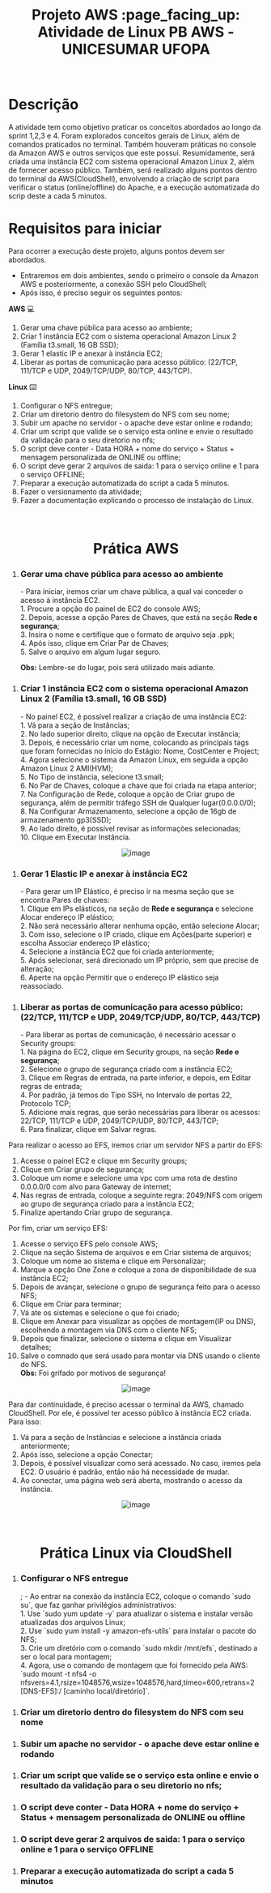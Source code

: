 <h1 align="center"> Projeto AWS :page_facing_up: <br>
Atividade de Linux PB AWS - UNICESUMAR UFOPA <br> </h1>
<br>

# Descrição
A atividade tem como objetivo praticar os conceitos abordados ao longo da sprint 1,2,3 e 4. Foram explorados conceitos gerais de Linux, além de comandos praticados no terminal. Também houveram práticas no console da Amazon AWS e outros serviços que este possui. Resumidamente, será criada uma instância EC2 com sistema operacional Amazon Linux 2, além de fornecer acesso público. Também, será realizado alguns pontos dentro do terminal da AWS(CloudShell), envolvendo a criação de script para verificar o status (online/offline) do Apache, e a execução automatizada do scrip deste a cada 5 minutos.

# Requisitos para iniciar
Para ocorrer a execução deste projeto, alguns pontos devem ser abordados.
- Entraremos em dois ambientes, sendo o primeiro o console da Amazon AWS e posteriormente, a conexão SSH pelo CloudShell;
- Após isso, é preciso seguir os seguintes pontos:

**AWS** :computer:
1. Gerar uma chave pública para acesso ao ambiente;
2. Criar 1 instância EC2 com o sistema operacional Amazon Linux 2 (Família t3.small, 16 GB SSD);
3. Gerar 1 elastic IP e anexar à instância EC2;
4. Liberar as portas de comunicação para acesso público: (22/TCP, 111/TCP e UDP, 2049/TCP/UDP, 80/TCP, 443/TCP).

**Linux** :keyboard:
1. Configurar o NFS entregue;
2. Criar um diretorio dentro do filesystem do NFS com seu nome;
3. Subir um apache no servidor - o apache deve estar online e rodando;
4. Criar um script que valide se o serviço esta online e envie o resultado da validação para o seu diretorio no nfs;
5. O script deve conter - Data HORA + nome do serviço + Status + mensagem personalizada de ONLINE ou offline;
6. O script deve gerar 2 arquivos de saida: 1 para o serviço online e 1 para o serviço OFFLINE;
7. Preparar a execução automatizada do script a cada 5 minutos.
8. Fazer o versionamento da atividade;
9. Fazer a documentação explicando o processo de instalação do Linux.
<br>

<h1 align="center"> Prática AWS <br> </h1>

<ul>
<li style="list-style-type: 🔔" ><h3>Gerar uma chave pública para acesso ao ambiente </h3>   </li>
- Para iniciar, iremos criar um chave pública, a qual vai conceder o acesso à instância EC2. <br>
1. Procure a opção do painel de EC2 do console AWS; <br>
2. Depois, acesse a opção Pares de Chaves, que está na seção <b>Rede e segurança</b>; <br>
3. Insira o nome e certifique que o formato de arquivo seja .ppk; <br>
4. Após isso, clique em Criar Par de Chaves; <br>
5. Salve o arquivo em algum lugar seguro. <br>

**Obs:** Lembre-se do lugar, pois será utilizado mais adiante.
</ul>


<ul>
<li style="list-style-type: 🔔" ><h3> Criar 1 instância EC2 com o sistema operacional Amazon Linux 2 (Família t3.small, 16 GB SSD)</h3>   </li>
- No painel EC2, é possível realizar a criação de uma instância EC2:<br>
1. Vá para a seção de Instâncias;<br>
2. No lado superior direito, clique na opção de Executar instância;<br>
3. Depois, é necessário criar um nome, colocando as principais tags que foram fornecidas no ínicio do Estágio: Nome, CostCenter e Project;<br>
4. Agora selecione o sistema da Amazon Linux, em seguida a opção Amazon Linux 2 AMI(HVM);<br>
5. No Tipo de instância, selecione t3.small;<br>
6. No Par de Chaves, coloque a chave que foi criada na etapa anterior;<br>
7. Na Configuração de Rede, coloque a opção de Criar grupo de segurança, além de permitir tráfego SSH de Qualquer lugar(0.0.0.0/0);<br>
8. Na Configurar Armazenamento, selecione a opção de 16gb de armazenamento gp3(SSD);<br>
9. Ao lado direito, é possível revisar as informações selecionadas;<br>
10. Clique em Executar Instância.<br>
</ul>

<div align="center"> 
  
![image](https://github.com/EdwardaOjopi/Projeto-AWS/assets/114951492/f1964190-5a67-4859-96f9-05f49326a40a)
</div>



<ul>
<li style="list-style-type: 🔔" ><h3> Gerar 1 Elastic IP e anexar à instância EC2</h3>   </li>
- Para gerar um IP Elástico, é preciso ir na mesma seção que se encontra Pares de chaves:<br>
1. Clique em IPs elásticos, na seção de <b>Rede e segurança</b> e selecione Alocar endereço IP elástico;<br>
2. Não será necessário alterar nenhuma opção, então selecione Alocar;<br>
3. Com isso, selecione o IP criado, clique em Ações(parte superior) e escolha Associar endereço IP elástico;<br>
4. Selecione a instância EC2 que foi criada anteriormente;<br>
5. Após selecionar, será direcionado um IP próprio, sem que precise de alteração;<br>
6. Aperte na opção Permitir que o endereço IP elástico seja reassociado.<br>
</ul>


<ul>
<li style="list-style-type: 🔔" ><h3> Liberar as portas de comunicação para acesso público: (22/TCP, 111/TCP e UDP, 2049/TCP/UDP, 80/TCP, 443/TCP)</h3>   </li>
- Para liberar as portas de comunicação, é necessário acessar o Security groups:<br>
1. Na página do EC2, clique em Security groups, na seção <b>Rede e segurança</b>;<br>
2. Selecione o grupo de segurança criado com a instância EC2;<br>
3. Clique em Regras de entrada, na parte inferior, e depois, em Editar regras de entrada;<br>
4. Por padrão, já temos do Tipo SSH, no Intervalo de portas 22, Protocolo TCP;<br>
5. Adicione mais regras, que serão necessárias para liberar os acessos: 22/TCP, 111/TCP e UDP, 2049/TCP/UDP, 80/TCP, 443/TCP;<br>
6. Para finalizar, clique em Salvar regras.<br>
</ul>

Para realizar o acesso ao EFS, iremos criar um servidor NFS a partir do EFS:<br>
1. Acesse o painel EC2 e clique em Security groups;<br>
2. Clique em Criar grupo de segurança;<br>
3. Coloque um nome e selecione uma vpc com uma rota de destino 0.0.0.0/0 com alvo para Gateway de internet;<br>
4. Nas regras de entrada, coloque a seguinte regra: 2049/NFS com origem ao grupo de segurança criado para a instância EC2;<br>
5. Finalize apertando Criar grupo de segurança.<br>

Por fim, criar um serviço EFS:<br>
1. Acesse o serviço EFS pelo console AWS;<br>
2. Clique na seção Sistema de arquivos e em Criar sistema de arquivos;<br>
3. Coloque um nome ao sistema e clique em Personalizar;<br>
4. Marque a opção One Zone e coloque a zona de disponibilidade de sua instância EC2;<br>
5. Depois de avançar, selecione o grupo de segurança feito para o acesso NFS;<br>
6. Clique em Criar para terminar;<br>
7. Vá ate os sistemas e selecione o que foi criado;<br>
8. Clique em Anexar para visualizar as opções de montagem(IP ou DNS), escolhendo a montagem via DNS com o cliente NFS;<br>
9. Depois que finalizar, selecione o sistema e clique em Visualizar detalhes;<br>
9. Salve o comnado que será usado para montar via DNS usando o cliente do NFS.<br>
**Obs:** Foi grifado por motivos de segurança!<br>
<div align="center"> 
  
![image](https://github.com/EdwardaOjopi/Projeto-AWS/assets/114951492/1cd1fccb-f4b2-4e2a-971d-2f3163d2c71d)
</div>

Para dar continuidade, é preciso acessar o terminal da AWS, chamado CloudShell. Por ele, é possível ter acesso público à instância EC2 criada. Para isso:
1. Vá para a seção de Instâncias e selecione a instância criada anteriormente;
2. Após isso, selecione a opção Conectar;
3. Depois, é possível visualizar como será acessado. No caso, iremos pela EC2. O usuário é padrão, então não há necessidade de mudar.
4. Ao conectar, uma página web será aberta, mostrando o acesso da instância.
<div align="center"> 
  
![image](https://github.com/EdwardaOjopi/Projeto-AWS/assets/114951492/6a3584bc-6517-42a1-8b82-9aeb7afa92cf)<br>
</div>
<br>
<h1 align="center"> Prática Linux via CloudShell <br> </h1>

<ul>
<li style="list-style-type: 🔔" ><h3>Configurar o NFS entregue </h3>  </li>;
- Ao entrar na conexão da instância EC2, coloque o comando `sudo su`, que faz ganhar privilégios administrativos: <br>
1. Use `sudo yum update -y` para atualizar o sistema e instalar versão atualizadas dos arquivos Linux;<br>
2. Use `sudo yum install -y amazon-efs-utils` para instalar o pacote do NFS;<br>
3. Crie um diretório com o comando `sudo mkdir /mnt/efs`, destinado a ser o local para montagem;<br>
4. Agora, use o comando de montagem que foi fornecido pela AWS: `sudo mount -t nfs4 -o nfsvers=4.1,rsize=1048576,wsize=1048576,hard,timeo=600,retrans=2 [DNS-EFS]:/ [caminho local/diretório]`.<br>

</ul>

<ul>
<li style="list-style-type: 🔔" ><h3>Criar um diretorio dentro do filesystem do NFS com seu nome </h3> </li> 
</ul>

<ul>
<li style="list-style-type: 🔔" ><h3>Subir um apache no servidor - o apache deve estar online e rodando </h3>   </li> 
</ul>

<ul>
<li style="list-style-type: 🔔" ><h3>Criar um script que valide se o serviço esta online e envie o resultado da validação para o seu diretorio no nfs; </h3>   </li> 
</ul>

<ul>
<li style="list-style-type: 🔔" ><h3>O script deve conter - Data HORA + nome do serviço + Status + mensagem personalizada de ONLINE ou offline </h3>   </li>
</ul>

<ul>
<li style="list-style-type: 🔔" ><h3>O script deve gerar 2 arquivos de saida: 1 para o serviço online e 1 para o serviço OFFLINE </h3>   </li>
</ul>

<ul>
<li style="list-style-type: 🔔" ><h3> Preparar a execução automatizada do script a cada 5 minutos </h3>   </li>
</ul>





